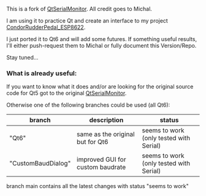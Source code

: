 This is a fork of [QtSerialMonitor](https://github.com/mich-w/QtSerialMonitor). All credit goes to Michal.

I am using it to practice Qt and create an interface to my project [CondorRudderPedal_ESP8622](https://github.com/flyfuri/CondorRudderPedal_ESP8622).

I just ported it to Qt6 and will add some futures. If something useful results, I'll either push-request them to Michal or fully document this Version/Repo.

Stay tuned...

### What is already useful:
If you want to know what it does and/or are looking for the original source code for Qt5 got to the original [QtSerialMonitor](https://github.com/mich-w/QtSerialMonitor).

Otherwise one of the following branches could be used (all Qt6):

|branch |description|status|
|-------|------------------|--------------------------|
|"Qt6"| same as the original but for Qt6|seems to work (only tested with Serial)|
|"CustomBaudDialog"| improved GUI for custom baudrate |seems to work (only tested with Serial)|

branch main contains all the latest changes with status "seems to work"
